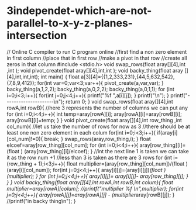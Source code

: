 # 3independet-which-are-not-parallel-to-x-y-z-planes-intersection
// Online C compiler to run C program online //first find a non zero element in first column  //place that in first row  //make a pivot in that row //create all zeros in that column  #include &lt;stdio.h> void swap_rows(float  aray[][4],int  ,int ); void pivot_create(float aray[][4],int,int ); void backy_thing(float aray [][4],int,int,int); int main() {     float  a[3][4]={{1,2,333,231},{44,5,632,542},{7,8,9,412}};     for(int var=0;var&lt;3;var++){         pivot_create(a,var,var);     }     backy_thing(a,1,2,2);     backy_thing(a,0,2,2);     backy_thing(a,0,1,1);     for (int i=0;i&lt;3;i++){         for(int j=0;j&lt;4;j++){             printf("%f ",a[i][j]);         }         printf("\n");     }          printf("---------------------\n");               return 0; } void swap_rows(float  aray[][4],int  rowA,int  rowB){     //here 3 represents the number of columns we can put any     for (int  i=0;i&lt;4;i++){         int  temp=aray[rowA][i];         aray[rowA][i]=aray[rowB][i];         aray[rowB][i]=temp;              } } void pivot_create(float aray[][4],int row_thing ,int col_num){     //let us take the number of rows for now as 3     //there should be at least one non zero element in each colum     for(int i=0;i&lt;3;i++){         if(aray[i][col_num]!=0){             break;         }         swap_rows(aray,row_thing,i);         }     float elcoef=aray[row_thing][col_num];     for (int  i=0;i&lt;4;i++){         aray[row_thing][i]=(float  ) (aray[row_thing][i]/elcoef);     }     //int the next line 1 is taken we can take it as the row num +1     //less than 3 is taken as there are 3 rows     for (int i=(row_thing + 1);i&lt;3;i++){          float multiplier=(aray[row_thing][col_num])/(float  )(aray[i][col_num]);           for(int  j=0;j&lt;4;j++){         aray[i][j]=(aray[i][j])*(float  )(multiplier);     }     for (int j=0;j&lt;4;j++){          aray[i][j]= aray[i][j]- aray[row_thing][j];     } } } void backy_thing(float aray[][4],int rowA,int rowB,int colum){              float multiplier=aray[rowA][colum];         //printf("multiplier %f \n",multiplier);         for(int j=0;j&lt;4;j++){         aray[rowA][j]=aray[rowA][j] - (multiplier*aray[rowB][j]);         }          //printf("in backy thing\n"); }
